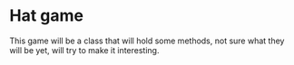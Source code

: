 # Hat game

This game will be a class that will hold some methods, not sure what they will be yet, will try to make it interesting.
